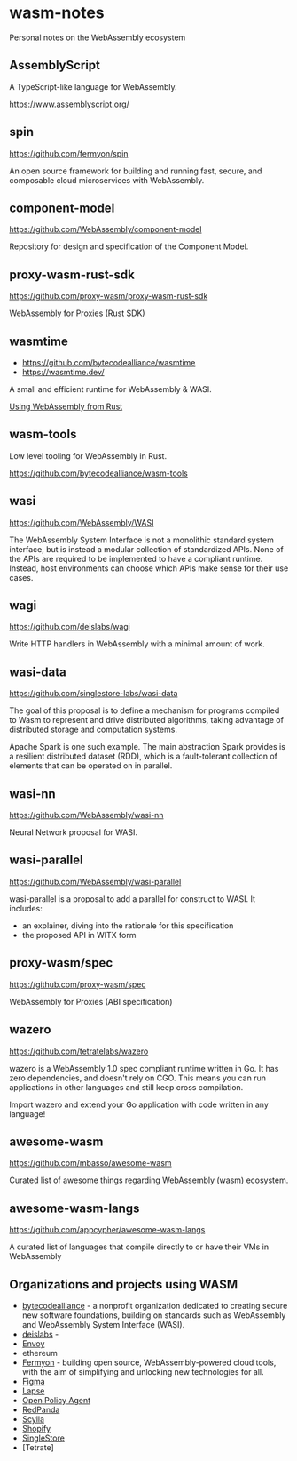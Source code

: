 # wasm-notes
Personal notes on the WebAssembly ecosystem

## AssemblyScript

A TypeScript-like language for WebAssembly.

https://www.assemblyscript.org/

## spin

https://github.com/fermyon/spin

An open source framework for building and running fast, secure, and composable cloud microservices with WebAssembly.

## component-model

https://github.com/WebAssembly/component-model

Repository for design and specification of the Component Model.

## proxy-wasm-rust-sdk
https://github.com/proxy-wasm/proxy-wasm-rust-sdk

WebAssembly for Proxies (Rust SDK) 


## wasmtime
* https://github.com/bytecodealliance/wasmtime
* https://wasmtime.dev/

A small and efficient runtime for WebAssembly & WASI.

[Using WebAssembly from Rust](https://docs.wasmtime.dev/lang-rust.html)

## wasm-tools

Low level tooling for WebAssembly in Rust. 

https://github.com/bytecodealliance/wasm-tools


## wasi

https://github.com/WebAssembly/WASI

The WebAssembly System Interface is not a monolithic standard system interface, but is instead a modular collection of standardized APIs. None of the APIs are required to be implemented to have a compliant runtime. Instead, host environments can choose which APIs make sense for their use cases.

## wagi

https://github.com/deislabs/wagi

Write HTTP handlers in WebAssembly with a minimal amount of work.

## wasi-data

https://github.com/singlestore-labs/wasi-data

The goal of this proposal is to define a mechanism for programs compiled to Wasm to represent and drive distributed algorithms, taking advantage of distributed storage and computation systems.

Apache Spark is one such example. The main abstraction Spark provides is a resilient distributed dataset (RDD), which is a fault-tolerant collection of elements that can be operated on in parallel.

## wasi-nn

https://github.com/WebAssembly/wasi-nn

Neural Network proposal for WASI.

## wasi-parallel

https://github.com/WebAssembly/wasi-parallel

wasi-parallel is a proposal to add a parallel for construct to WASI. It includes:
* an explainer, diving into the rationale for this specification
* the proposed API in WITX form

## proxy-wasm/spec

https://github.com/proxy-wasm/spec

WebAssembly for Proxies (ABI specification) 

## wazero

https://github.com/tetratelabs/wazero

wazero is a WebAssembly 1.0 spec compliant runtime written in Go. It has zero dependencies, and doesn't rely on CGO. This means you can run applications in other languages and still keep cross compilation.

Import wazero and extend your Go application with code written in any language!


## awesome-wasm

https://github.com/mbasso/awesome-wasm

Curated list of awesome things regarding WebAssembly (wasm) ecosystem. 

## awesome-wasm-langs

https://github.com/appcypher/awesome-wasm-langs

A curated list of languages that compile directly to or have their VMs in WebAssembly 


## Organizations and projects using WASM

* [bytecodealliance](https://bytecodealliance.org/) - a nonprofit organization dedicated to creating secure new software foundations, building on standards such as WebAssembly and WebAssembly System Interface (WASI).
* [deislabs](https://github.com/deislabs) - 
* [Envoy](https://thenewstack.io/wasm-modules-and-envoy-extensibility-explained-part-1/)
* ethereum
* [Fermyon](https://www.fermyon.com/) -  building open source, WebAssembly-powered cloud tools, with the aim of simplifying and unlocking new technologies for all.
* [Figma](https://www.figma.com/)
* [Lapse](https://github.com/lapce/lapce)
* [Open Policy Agent](https://www.openpolicyagent.org/docs/latest/wasm/)
* [RedPanda](https://redpanda.com/blog/wasm-architecture/)
* [Scylla](https://www.scylladb.com/)
* [Shopify](https://www.shopify.com/)
* [SingleStore](https://www.singlestore.com/)
* [Tetrate]